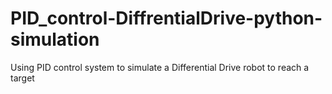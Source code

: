 # PID_control-DiffrentialDrive-python-simulation
Using PID control system to simulate a Differential Drive robot to reach a target
